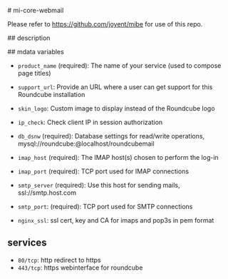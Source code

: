 # mi-core-webmail

Please refer to https://github.com/joyent/mibe for use of this repo.

## description


## mdata variables

- `product_name` (required): The name of your service (used to compose page titles)
- `support_url`: Provide an URL where a user can get support for this Roundcube installation
- `skin_logo`: Custom image to display instead of the Roundcube logo
- `ip_check`: Check client IP in session authorization

- `db_dsnw` (required): Database settings for read/write operations, mysql://roundcube:@localhost/roundcubemail

- `imap_host` (required): The IMAP host(s) chosen to perform the log-in
- `imap_port` (required): TCP port used for IMAP connections
- `smtp_server` (required): Use this host for sending mails, ssl://smtp.host.com
- `smtp_port`: (required): TCP port used for SMTP connections

- `nginx_ssl`: ssl cert, key and CA for imaps and pop3s in pem format

## services

- `80/tcp`: http redirect to https
- `443/tcp`: https webinterface for roundcube
